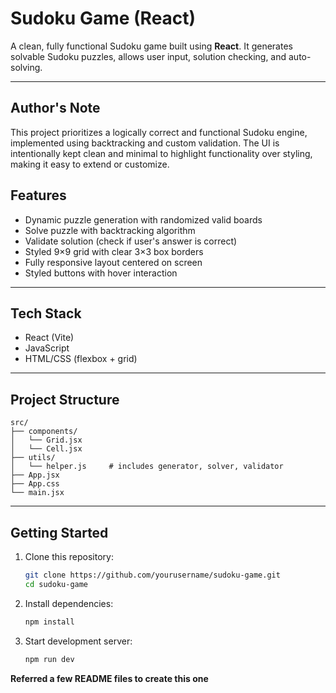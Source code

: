 # Sudoku Game (React)

A clean, fully functional Sudoku game built using **React**. It generates solvable Sudoku puzzles, allows user input, solution checking, and auto-solving.

---
## Author's Note

This project prioritizes a logically correct and functional Sudoku engine, implemented using backtracking and custom validation. The UI is intentionally kept clean and minimal to highlight functionality over styling, making it easy to extend or customize.

## Features

- Dynamic puzzle generation with randomized valid boards
- Solve puzzle with backtracking algorithm
- Validate solution (check if user's answer is correct)
- Styled 9×9 grid with clear 3×3 box borders
- Fully responsive layout centered on screen
- Styled buttons with hover interaction

---


## Tech Stack

- React (Vite)
- JavaScript
- HTML/CSS (flexbox + grid)

---

## Project Structure

```
src/
├── components/
│   └── Grid.jsx
│   └── Cell.jsx
├── utils/
│   └── helper.js     # includes generator, solver, validator
├── App.jsx
├── App.css
└── main.jsx
```

---

## Getting Started

1. Clone this repository:
   ```bash
   git clone https://github.com/yourusername/sudoku-game.git
   cd sudoku-game
   ```

2. Install dependencies:
   ```bash
   npm install
   ```

3. Start development server:
   ```bash
   npm run dev
   ```

**Referred a few README files to create this one**

